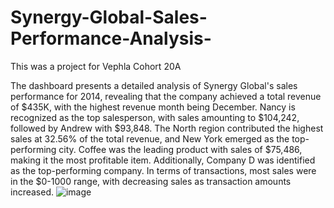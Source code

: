 # Synergy-Global-Sales-Performance-Analysis-
This was a project for Vephla Cohort 20A

The dashboard presents a detailed analysis of Synergy Global's sales performance for 2014, revealing that the company achieved a total revenue of $435K, with the highest revenue month being December. 
Nancy is recognized as the top salesperson, with sales amounting to $104,242, followed by Andrew with $93,848.
 The North region contributed the highest sales at 32.56% of the total revenue, and New York emerged as the top-performing city. Coffee was the leading product with sales of $75,486, making it the most profitable item. 
Additionally, Company D was identified as the top-performing company. In terms of transactions, most sales were in the $0-1000 range, with decreasing sales as transaction amounts increased.
![image](https://github.com/user-attachments/assets/aefd9718-f08a-4ff8-912f-946f828f34bd)
